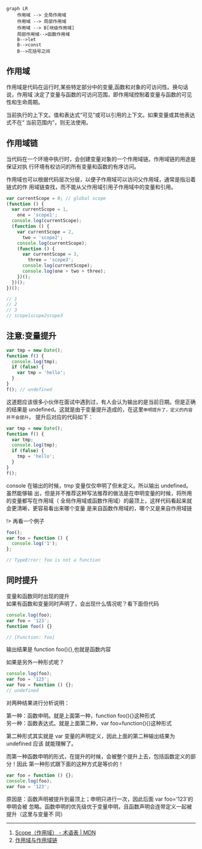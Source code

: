 ```mermaid
graph LR
    作用域 --> 全局作用域
    作用域 --> 局部作用域
    作用域 --> B[块级作用域]
    局部作用域-->函数作用域
    B-->let
    B-->const
    B-->花括号之间
```

## 作用域

作用域是代码在运行时,某些特定部分中的变量,函数和对象的可访问性。换句话说，作用域
决定了变量与函数的可访问范围，即作用域控制着变量与函数的可见性和生命周期。

当前执行的上下文。值和表达式“可见”或可以引用的上下文。如果变量或其他表达式不在“
当前范围内”，则无法使用。

## 作用域链

当代码在一个环境中执行时，会创建变量对象的一个作用域链。作用域链的用途是保证对执
行环境有权访问的所有变量和函数的有序访问。

作用域也可以根据代码层次分层，以便子作用域可以访问父作用域，通常是指沿着链式的作
用域链查找，而不能从父作用域引用子作用域中的变量和引用。

```javascript
var currentScope = 0; // global scope
(function () {
  var currentScope = 1,
    one = 'scope1';
  console.log(currentScope);
  (function () {
    var currentScope = 2,
      two = 'scope2';
    console.log(currentScope);
    (function () {
      var currentScope = 3,
        three = 'scope3';
      console.log(currentScope);
      console.log(one + two + three);
    })();
  })();
})();

// 1
// 2
// 3
// scope1scope2scope3
```

## 注意:变量提升

```javascript
var tmp = new Date();
function f() {
  console.log(tmp);
  if (false) {
    var tmp = 'hello';
  }
}
f(); // undefined
```

这道题应该很多小伙伴在面试中遇到过，有人会认为输出的是当前日期。但是正确的结果是
undefined。这就是由于变量提升造成的，在这里`申明提升了，定义的内容并不会提升`，
提升后对应的代码如下：

```javascript
var tmp = new Date();
function f() {
  var tmp;
  console.log(tmp);
  if (false) {
    tmp = 'hello';
  }
}
f();
```

console 在输出的时候，tmp 变量仅仅申明了但未定义。所以输出 undefined。虽然能够输
出，但是并不推荐这种写法推荐的做法是在申明变量的时候，将所用的变量都写在作用域（
全局作用域或函数作用域）的最顶上，这样代码看起来就会更清晰，更容易看出来哪个变量
是来自函数作用域的，哪个又是来自作用域链

!> 再看一个例子

```javascript
foo();
var foo = function () {
  console.log('1');
};

// TypeError: foo is not a function
```

## 同时提升

变量和函数同时出现的提升  
如果有函数和变量同时声明了，会出现什么情况呢？看下面但代码

```javascript
console.log(foo);
var foo = '123';
function foo() {}

// [Function: foo]
```

输出结果是 function foo(){},也就是函数内容

如果是另外一种形式呢？

```javascript
console.log(foo);
var foo = '123';
var foo = function () {};
// undefined
```

对两种结果进行分析说明：

第一种：函数申明。就是上面第一种，function foo(){}这种形式  
另一种：函数表达式。就是上面第二种，var foo=function(){}这种形式

第二种形式其实就是 var 变量的声明定义，因此上面的第二种输出结果为 undefined 应该
就能理解了。

而第一种函数申明的形式，在提升的时候，会被整个提升上去，包括函数定义的部分！因此
第一种形式跟下面的这种方式是等价的！

```javascript
var foo = function () {};
console.log(foo);
var foo = '123';
```

原因是：函数声明被提升到最顶上；申明只进行一次，因此后面 var foo='123'的申明会被
忽略。函数申明的优先级优于变量申明，且函数声明会连带定义一起被提升（这里与变量不
同）

---

1. [Scope（作用域） - 术语表 | MDN](https://developer.mozilla.org/zh-CN/docs/Glossary/Scope)
2. [作用域与作用域链](https://xie.infoq.cn/article/f2bdf1ccba0c974803cf892d6)

